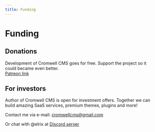 ```yaml
---
title: Funding
---
```


# Funding

## Donations

Development of Cromwell CMS goes for free. Support the project so it could became even better.  
[Patreon link](https://www.patreon.com/cromwellcms?fan_landing=true)

## For investors

Author of Cromwell CMS is open for investment offers. Together we can build amazing SaaS services, premium themes, plugins and more!

Contact me via e-mail:  cromwellcms@gmail.com

Or chat with @elrix at [Discord server](https://discord.gg/mxmJNSZ2gn)
